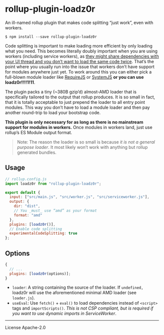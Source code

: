 # rollup-plugin-loadz0r

An ill-named rollup plugin that makes code splitting “just work”, even with workers.

```
$ npm install --save rollup-plugin-loadz0r
```

Code splitting is important to make loading more efficient by only loading what you need. This becomes literally doubly important when you are using workers (including service workers), as [they might share dependencies with your UI thread and you don’t want to load the same code twice][splitting]. That’s the point where you usually run into the issue that workers don’t have support for modules anywhere just yet. To work around this you can either pick a full-blown module loader like [RequireJS] or [SystemJS] **or you can use loadz0r!!!!1!11**.

The plugin packs a tiny (~380B gzip’d) almost-AMD loader that is specifically tailored to the output that rollup produces. It is so small in fact, that it is totally acceptable to just prepend the loader to all entry point modules. This way you don’t have to load a module loader and then pay another round-trip to load your bootstrap code.

**This plugin is only necessary for as long as there is no mainstream support for modules in workers.** Once modules in workers land, just use rollup’s ES Module output format.

> Note: The reason the loader is so small is because _it is not a general purpose loader_. It most likely won’t work with anything but rollup generated bundles.

## Usage

```js
// rollup.config.js
import loadz0r from "rollup-plugin-loadz0r";

export default {
  input: ["src/main.js", "src/worker.js", "src/serviceworker.js"],
  output: {
    dir: "dist",
    // You _must_ use “amd” as your format
    format: "amd"
  },
  plugins: [loadz0r()],
  // Enable code splitting
  experimentalCodeSplitting: true
};
```

## Options

```js
{
  // ...
  plugins: [loadz0r(options)];
}
```

- `loader`: A string containing the source of the loader. If `undefined,` loadz0r will use the aforementioned minimal AMD loader (see `loader.js`).
- `useEval`: Use `fetch()` + `eval()` to load dependencies instead of `<script>` tags and `importScripts()`. _This is not CSP compliant, but is required if you want to use dynamic imports in ServiceWorker_.

[rollup]: https://rollupjs.org/
[requirejs]: https://requirejs.org/
[systemjs]: https://github.com/systemjs/systemjs
[splitting]: https://twitter.com/DasSurma/status/1013489346090012672

---

License Apache-2.0
